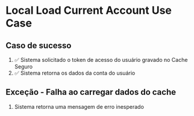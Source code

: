 # Local Load Current Account Use Case

## Caso de sucesso
1. ✅ Sistema solicitado o token de acesso do usuário gravado no Cache Seguro
2. ✅ Sistema retorna os dados da conta do usuário

## Exceção - Falha ao carregar dados do cache
1. Sistema retorna uma mensagem de erro inesperado